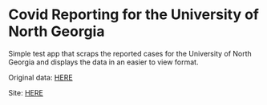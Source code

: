 # Covid Reporting for the University of North Georgia

Simple test app that scraps the reported cases for the University of North 
Georgia and displays the data in an easier to view format. 

Original data: [HERE](https://ung.edu/together/managing-covid.php)

Site: [HERE](http://198.199.78.49:8501)
